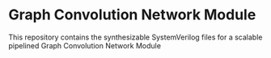 # Graph Convolution Network Module
This repository contains the synthesizable SystemVerilog files for a scalable pipelined Graph Convolution Network Module